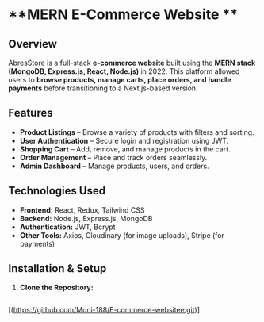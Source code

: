 # **MERN E-Commerce Website **  

## **Overview**  

AbresStore is a full-stack **e-commerce website** built using the **MERN stack (MongoDB, Express.js, React, Node.js)** in 2022. This platform allowed users to **browse products, manage carts, place orders, and handle payments** before transitioning to a Next.js-based version.  

## **Features**  

- **Product Listings** – Browse a variety of products with filters and sorting.  
- **User Authentication** – Secure login and registration using JWT.  
- **Shopping Cart** – Add, remove, and manage products in the cart.  
- **Order Management** – Place and track orders seamlessly.  
- **Admin Dashboard** – Manage products, users, and orders.  

## **Technologies Used**  

- **Frontend:** React, Redux, Tailwind CSS  
- **Backend:** Node.js, Express.js, MongoDB  
- **Authentication:** JWT, Bcrypt  
- **Other Tools:** Axios, Cloudinary (for image uploads), Stripe (for payments)  

## **Installation & Setup**  

1. **Clone the Repository:**  
   ```bash
  [(https://github.com/Moni-188/E-commerce-websitee.git)]
